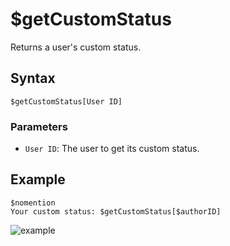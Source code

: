 # $getCustomStatus
Returns a user's custom status.

## Syntax
```
$getCustomStatus[User ID]
```

### Parameters
- `User ID`: The user to get its custom status.

## Example
```
$nomention
Your custom status: $getCustomStatus[$authorID]
```
![example](https://user-images.githubusercontent.com/94063167/199255690-0c1a250f-7004-4605-8a0a-858a664f9a9d.png)